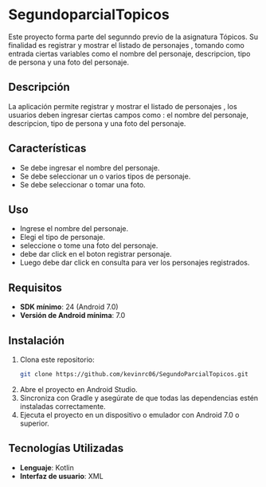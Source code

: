 # SegundoparcialTopicos
Este proyecto forma parte del segunndo previo de la asignatura Tópicos. Su finalidad es registrar y mostrar el listado de personajes , tomando como entrada ciertas variables como el nombre del personaje, descripcion, tipo de persona  y una foto del personaje.

## Descripción

La aplicación permite registrar y mostrar el listado de personajes , los usuarios deben ingresar  ciertas campos como : el nombre del personaje, descripcion, tipo de persona  y una foto del personaje.

## Características

- Se debe ingresar el nombre del personaje.
- Se debe seleccionar un o varios tipos de personaje.
- Se debe seleccionar o tomar una foto.

## Uso

- Ingrese el nombre del personaje.
- Elegi el tipo de personaje.
- seleccione o tome una foto del personaje.
- debe dar click en el boton registrar personaje.
- Luego debe dar click en consulta para ver los personajes registrados.
  

## Requisitos

- **SDK mínimo**: 24 (Android 7.0)
- **Versión de Android mínima**: 7.0

## Instalación

1. Clona este repositorio:
   ```bash
   git clone https://github.com/kevinrc06/SegundoParcialTopicos.git
2. Abre el proyecto en Android Studio.
3. Sincroniza con Gradle y asegúrate de que todas las dependencias estén instaladas correctamente.
4. Ejecuta el proyecto en un dispositivo o emulador con Android 7.0 o superior.

## Tecnologías Utilizadas

- **Lenguaje**: Kotlin
- **Interfaz de usuario**: XML
